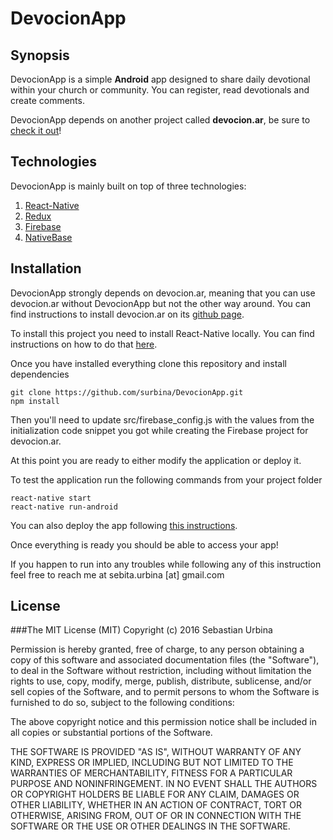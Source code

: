 # DevocionApp

## Synopsis

DevocionApp is a simple **Android** app designed to share daily devotional within your church or community. You can register, read devotionals and create comments.

DevocionApp depends on another project called **devocion.ar**, be sure to [check it out](https://github.com/surbina/devocion.ar)!

## Technologies

DevocionApp is mainly built on top of three technologies:

1. [React-Native](https://facebook.github.io/react-native/)
2. [Redux](http://redux.js.org/)
3. [Firebase](https://firebase.google.com/)
4. [NativeBase](http://nativebase.io/)

## Installation

DevocionApp strongly depends on devocion.ar, meaning that you can use devocion.ar without DevocionApp but not the other way around. You can find instructions to install devocion.ar on its [github page](https://github.com/surbina/devocion.ar).

To install this project you need to install React-Native locally. You can find instructions on how to do that [here](https://facebook.github.io/react-native/docs/getting-started.html).

Once you have installed everything clone this repository and install dependencies

```
git clone https://github.com/surbina/DevocionApp.git
npm install
```

Then you'll need to update src/firebase_config.js with the values from the initialization code snippet you got while creating the Firebase project for devocion.ar.

At this point you are ready to either modify the application or deploy it.

To test the application run the following commands from your project folder

```
react-native start
react-native run-android
```

You can also deploy the app following [this instructions](https://facebook.github.io/react-native/docs/signed-apk-android.html).

Once everything is ready you should be able to access your app!

If you happen to run into any troubles while following any of this instruction feel free to reach me at sebita.urbina [at] gmail.com

## License

###The MIT License (MIT)
Copyright (c) 2016 Sebastian Urbina

Permission is hereby granted, free of charge, to any person obtaining a copy of this software and associated documentation files (the "Software"), to deal in the Software without restriction, including without limitation the rights to use, copy, modify, merge, publish, distribute, sublicense, and/or sell copies of the Software, and to permit persons to whom the Software is furnished to do so, subject to the following conditions:

The above copyright notice and this permission notice shall be included in all copies or substantial portions of the Software.

THE SOFTWARE IS PROVIDED "AS IS", WITHOUT WARRANTY OF ANY KIND, EXPRESS OR IMPLIED, INCLUDING BUT NOT LIMITED TO THE WARRANTIES OF MERCHANTABILITY, FITNESS FOR A PARTICULAR PURPOSE AND NONINFRINGEMENT. IN NO EVENT SHALL THE AUTHORS OR COPYRIGHT HOLDERS BE LIABLE FOR ANY CLAIM, DAMAGES OR OTHER LIABILITY, WHETHER IN AN ACTION OF CONTRACT, TORT OR OTHERWISE, ARISING FROM, OUT OF OR IN CONNECTION WITH THE SOFTWARE OR THE USE OR OTHER DEALINGS IN THE SOFTWARE.
